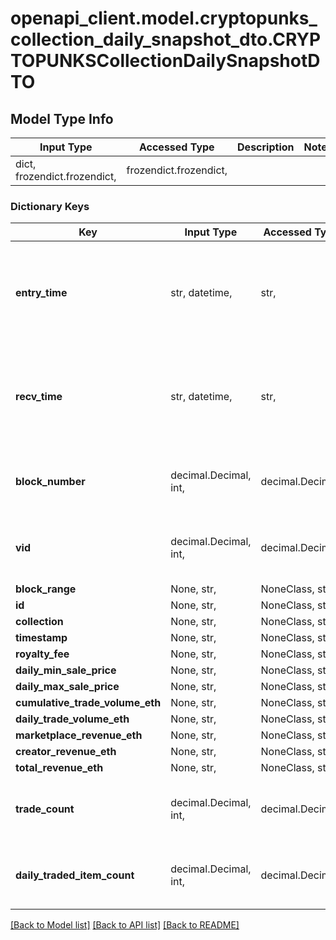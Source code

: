 # openapi_client.model.cryptopunks_collection_daily_snapshot_dto.CRYPTOPUNKSCollectionDailySnapshotDTO

## Model Type Info
Input Type | Accessed Type | Description | Notes
------------ | ------------- | ------------- | -------------
dict, frozendict.frozendict,  | frozendict.frozendict,  |  | 

### Dictionary Keys
Key | Input Type | Accessed Type | Description | Notes
------------ | ------------- | ------------- | ------------- | -------------
**entry_time** | str, datetime,  | str,  |  | [optional] value must conform to RFC-3339 date-time
**recv_time** | str, datetime,  | str,  |  | [optional] value must conform to RFC-3339 date-time
**block_number** | decimal.Decimal, int,  | decimal.Decimal,  | Number of block in which entity was recorded. | [optional] value must be a 64 bit integer
**vid** | decimal.Decimal, int,  | decimal.Decimal,  |  | [optional] value must be a 64 bit integer
**block_range** | None, str,  | NoneClass, str,  |  | [optional] 
**id** | None, str,  | NoneClass, str,  |  | [optional] 
**collection** | None, str,  | NoneClass, str,  |  | [optional] 
**timestamp** | None, str,  | NoneClass, str,  |  | [optional] 
**royalty_fee** | None, str,  | NoneClass, str,  |  | [optional] 
**daily_min_sale_price** | None, str,  | NoneClass, str,  |  | [optional] 
**daily_max_sale_price** | None, str,  | NoneClass, str,  |  | [optional] 
**cumulative_trade_volume_eth** | None, str,  | NoneClass, str,  |  | [optional] 
**daily_trade_volume_eth** | None, str,  | NoneClass, str,  |  | [optional] 
**marketplace_revenue_eth** | None, str,  | NoneClass, str,  |  | [optional] 
**creator_revenue_eth** | None, str,  | NoneClass, str,  |  | [optional] 
**total_revenue_eth** | None, str,  | NoneClass, str,  |  | [optional] 
**trade_count** | decimal.Decimal, int,  | decimal.Decimal,  |  | [optional] value must be a 32 bit integer
**daily_traded_item_count** | decimal.Decimal, int,  | decimal.Decimal,  |  | [optional] value must be a 32 bit integer

[[Back to Model list]](../../README.md#documentation-for-models) [[Back to API list]](../../README.md#documentation-for-api-endpoints) [[Back to README]](../../README.md)

